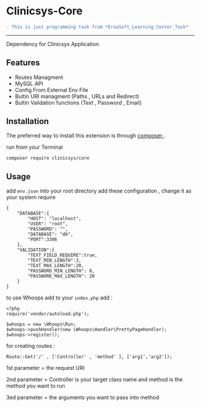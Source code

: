 # Clinicsys-Core 
```diff
- This is just programming task from *EraaSoft_Learning_Center_Task* 
```
---


Dependency for Clinicsys Application 

Features
------------
* Routes Managment 
* MySQL API
* Config From External Env File
* Bultin URI managment (Paths , URLs and Redirect)
* Bultin Validation functions (Text , Password , Email)



Installation
------------

The preferred way to install this extension is through [composer ](https://getcomposer.org/).

run from your Terminal 

```
composer require clinicsys/core
```

Usage
-----
add ```env.json``` into your root directory
add these configuration , change it as your system require
```
{
    "DATABASE":{
        "HOST": "localhost",
        "USER": "root",
        "PASSWORD": "",
        "DATABASE": "db",
        "PORT":3306
    },
    "VALIDATION":{
        "TEXT_FIELD_REQUIRE":true,
        "TEXT_MIN_LENGTH":3,
        "TEXT_MAX_LENGTH":20,
        "PASSWORD_MIN_LENGTH": 8, 
        "PASSWORD_MAX_LENGTH": 20
    }
}
```
to use Whoops add to your ```index.php``` add :
```
<?php
require('vendor/autoload.php');

$whoops = new \Whoops\Run;
$whoops->pushHandler(new \Whoops\Handler\PrettyPageHandler);
$whoops->register();

```
for creating routes :
```
Route::Get('/' , ['Controller' , 'method' ], ['arg1','arg2']);
```
1st parameter = the request URI

2nd parameter = Controller is your target class name and method is the method you want to run 

3ed parameter = the arguments you want to pass into method 
